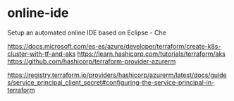 # online-ide
Setup an automated online IDE based on Eclipse - Che


https://docs.microsoft.com/es-es/azure/developer/terraform/create-k8s-cluster-with-tf-and-aks
https://learn.hashicorp.com/tutorials/terraform/aks
https://github.com/hashicorp/terraform-provider-azurerm

https://registry.terraform.io/providers/hashicorp/azurerm/latest/docs/guides/service_principal_client_secret#configuring-the-service-principal-in-terraform

